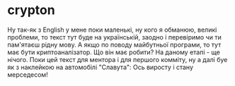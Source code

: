 # crypton
Ну так-як з English у мене поки маленькі, ну кого я обманюю, великі проблеми, то текст тут буде на українській, заодно і перевіримо чи ти пам'ятаєш рідну мову.
А якщо по поводу майбутньої програми, то тут має бути криптоаналізатор.
Що він має робити?
На даному етапі - ще нічого. Поки цей текст для ментора і для першого комміту, ну а далі буе як з наклейкою на автомобілі "Славута": Ось виросту і стану мерседесом!
